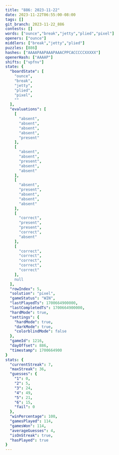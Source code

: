 ```yaml
---
title: "886: 2023-11-22"
date: 2023-11-22T06:55:00-08:00
tags: []
git_branch: 2023-11-22_886
contests: []
words: ["ounce","break","jetty","plied","pixel"]
openers: ["ounce"]
middlers: ["break","jetty","plied"]
puzzles: [886]
hashes: ["AAAAPAAPAAAPAAACPPCACCCCCXXXXX"]
openerHash: ["AAAAP"]
shifts: ["vpfnv"]
state: {
  "boardState": [
    "ounce",
    "break",
    "jetty",
    "plied",
    "pixel",
    ""
  ],
  "evaluations": [
    [
      "absent",
      "absent",
      "absent",
      "absent",
      "present"
    ],
    [
      "absent",
      "absent",
      "present",
      "absent",
      "absent"
    ],
    [
      "absent",
      "present",
      "absent",
      "absent",
      "absent"
    ],
    [
      "correct",
      "present",
      "present",
      "correct",
      "absent"
    ],
    [
      "correct",
      "correct",
      "correct",
      "correct",
      "correct"
    ],
    null
  ],
  "rowIndex": 5,
  "solution": "pixel",
  "gameStatus": "WIN",
  "lastPlayedTs": 1700664900000,
  "lastCompletedTs": 1700664900000,
  "hardMode": true,
  "settings": {
    "hardMode": true,
    "darkMode": true,
    "colorblindMode": false
  },
  "gameId": 1216,
  "dayOffset": 886,
  "timestamp": 1700664900
}
stats: {
  "currentStreak": 7,
  "maxStreak": 36,
  "guesses": {
    "1": 0,
    "2": 5,
    "3": 24,
    "4": 49,
    "5": 21,
    "6": 15,
    "fail": 0
  },
  "winPercentage": 100,
  "gamesPlayed": 114,
  "gamesWon": 114,
  "averageGuesses": 4,
  "isOnStreak": true,
  "hasPlayed": true
}
---
```

<!-- more -->
